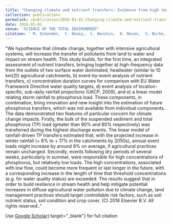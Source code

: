 ```yaml
---
title: "Changing climate and nutrient transfers: Evidence from high temporal resolution concentration-flow dynamics in headwater catchments"
collection: publications
permalink: /publication/2016-01-01-Changing-climate-and-nutrient-transfers-Evidence-from-high-temporal-resolution-concentration-flow-dynamics-in-headwater-catchments
date: 2016-01-01
venue: 'SCIENCE OF THE TOTAL ENVIRONMENT'
citation: ' M. Ockenden,  C. Deasy,  C. Benskin,  K. Beven,  S. Burke,  A. Collins,  R. Evans,  P. Falloon,  K. Forber,  K. Hiscock,  M. Hollaway,  R. Kahana,  C. Macleod,  S. Reaney,  M. Snell,  M. Villamizar,  C. Wearing,  P. Withers,  J. Zhou,  P. Haygarth, &quot;Changing climate and nutrient transfers: Evidence from high temporal resolution concentration-flow dynamics in headwater catchments.&quot; SCIENCE OF THE TOTAL ENVIRONMENT, 2016.'
---
```

"We hypothesise that climate change, together with intensive agricultural systems, will increase the transfer of pollutants from land to water and impact on stream health. This study builds, for the first time, an integrated assessment of nutrient transfers, bringing together a) high-frequency data from the outlets of two surface water dominated, headwater (similar to 10 km(2)) agricultural catchments, b) event-by-event analysis of nutrient transfers, c) concentration duration curves for comparison with EU Water Framework Directive water quality targets, d) event analysis of location-specific, sub-daily rainfall projections (UKCP, 2009), and e) a linear model relating storm rainfall to phosphorus load. These components, in combination, bring innovation and new insight into the estimation of future phosphorus transfers, which was not available from individual components. The data demonstrated two features of particular concern for climate change impacts. Firstly, the bulk of the suspended sediment and total phosphorus (TP) load (greater than 90% and 80% respectively) was transferred during the highest discharge events. The linear model of rainfall-driven TP transfers estimated that, with the projected increase in winter rainfall (+ 8% to + 17% in the catchments by 2050s), annual event loads might increase by around 9% on average, if agricultural practices remain unchanged. Secondly, events following dry periods of several weeks, particularly in summer, were responsible for high concentrations of phosphorus, but relatively low loads. The high concentrations, associated with low flow, could become more frequent or last longer in the future, with a corresponding increase in the length of time that threshold concentrations (e.g. for water quality status) are exceeded. The results suggest that in order to build resilience in stream health and help mitigate potential increases in diffuse agricultural water pollution due to climate change, land management practices should target controllable risk factors, such as soil nutrient status, soil condition and crop cover. (C) 2016 Elsevier B.V. All rights reserved.."

Use [Google Scholar](https://scholar.google.com/scholar?q=Changing+climate+and+nutrient+transfers:+Evidence+from+high+temporal+resolution+concentration+flow+dynamics+in+headwater+catchments){:target="_blank"} for full citation